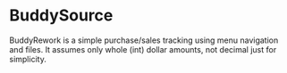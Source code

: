 # BuddySource
BuddyRework is a simple purchase/sales tracking using menu navigation and files. It assumes only whole (int) dollar amounts, not decimal just for simplicity.
